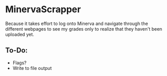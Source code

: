 # MinervaScrapper

<p> Because it takes effort to log onto Minerva and navigate through the different webpages to see my grades only to realize that they haven't been uploaded yet. </p>

## To-Do:
<ul>
    <li> Flags? </li>
    <li> Write to file output </li>
</ul>
